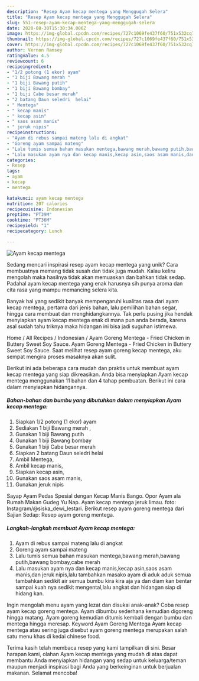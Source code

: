 ```yaml
---
description: "Resep Ayam kecap mentega yang Menggugah Selera"
title: "Resep Ayam kecap mentega yang Menggugah Selera"
slug: 551-resep-ayam-kecap-mentega-yang-menggugah-selera
date: 2020-08-30T15:30:34.006Z
image: https://img-global.cpcdn.com/recipes/727c1069fe437f60/751x532cq70/ayam-kecap-mentega-foto-resep-utama.jpg
thumbnail: https://img-global.cpcdn.com/recipes/727c1069fe437f60/751x532cq70/ayam-kecap-mentega-foto-resep-utama.jpg
cover: https://img-global.cpcdn.com/recipes/727c1069fe437f60/751x532cq70/ayam-kecap-mentega-foto-resep-utama.jpg
author: Vernon Ramsey
ratingvalue: 4.5
reviewcount: 6
recipeingredient:
- "1/2 potong (1 ekor) ayam"
- "1 biji Bawang merah "
- "1 biji Bawang putih"
- "1 biji Bawang bombay"
- "1 biji Cabe besar merah"
- "2 batang Daun seledri  helai"
- " Mentega"
- " kecap manis"
- " kecap asin"
- " saos asam manis"
- " jeruk nipis"
recipeinstructions:
- "Ayam di rebus sampai mateng lalu di angkat"
- "Goreng ayam sampai mateng"
- "Lalu tumis semua bahan masukan mentega,bawang merah,bawang putih,bawang bombay,cabe merah"
- "Lalu masukan ayam nya dan kecap manis,kecap asin,saos asam manis,dan jeruk nipis,lalu tambahkan masako ayam di aduk aduk semua tambahkan sedikit air semua bumbu kira kira aja ya dan diam kan bentar sampai kuah nya sedikit mengental,lalu angkat dan hidangan siap di hidang kan."
categories:
- Resep
tags:
- ayam
- kecap
- mentega

katakunci: ayam kecap mentega 
nutrition: 207 calories
recipecuisine: Indonesian
preptime: "PT39M"
cooktime: "PT36M"
recipeyield: "1"
recipecategory: Lunch

---
```



![Ayam kecap mentega](https://img-global.cpcdn.com/recipes/727c1069fe437f60/751x532cq70/ayam-kecap-mentega-foto-resep-utama.jpg)

Sedang mencari inspirasi resep ayam kecap mentega yang unik? Cara membuatnya memang tidak susah dan tidak juga mudah. Kalau keliru mengolah maka hasilnya tidak akan memuaskan dan bahkan tidak sedap. Padahal ayam kecap mentega yang enak harusnya sih punya aroma dan cita rasa yang mampu memancing selera kita.

Banyak hal yang sedikit banyak mempengaruhi kualitas rasa dari ayam kecap mentega, pertama dari jenis bahan, lalu pemilihan bahan segar, hingga cara membuat dan menghidangkannya. Tak perlu pusing jika hendak menyiapkan ayam kecap mentega enak di mana pun anda berada, karena asal sudah tahu triknya maka hidangan ini bisa jadi suguhan istimewa.

Home / All Recipes / Indonesian / Ayam Goreng Mentega - Fried Chicken in Buttery Sweet Soy Sauce. Ayam Goreng Mentega - Fried Chicken in Buttery Sweet Soy Sauce. Saat melihat resep ayam goreng kecap mentega, aku sempat mengira proses masaknya akan sulit.


Berikut ini ada beberapa cara mudah dan praktis untuk membuat ayam kecap mentega yang siap dikreasikan. Anda bisa menyiapkan Ayam kecap mentega menggunakan 11 bahan dan 4 tahap pembuatan. Berikut ini cara dalam menyiapkan hidangannya.

<!--inarticleads1-->

##### Bahan-bahan dan bumbu yang dibutuhkan dalam menyiapkan Ayam kecap mentega:

1. Siapkan 1/2 potong (1 ekor) ayam
1. Sediakan 1 biji Bawang merah ,
1. Gunakan 1 biji Bawang putih
1. Gunakan 1 biji Bawang bombay
1. Gunakan 1 biji Cabe besar merah
1. Siapkan 2 batang Daun seledri  helai
1. Ambil  Mentega,
1. Ambil  kecap manis,
1. Siapkan  kecap asin,
1. Gunakan  saos asam manis,
1. Gunakan  jeruk nipis


Sayap Ayam Pedas Spesial dengan Kecap Manis Bango. Opor Ayam ala Rumah Makan Gudeg Yu Nap. Ayam kecap mentega jeruk limau. foto: Instagram/@siska_dewi_lestari. Berikut resep ayam goreng mentega dari Sajian Sedap: Resep ayam goreng mentega. 

<!--inarticleads2-->

##### Langkah-langkah membuat Ayam kecap mentega:

1. Ayam di rebus sampai mateng lalu di angkat
1. Goreng ayam sampai mateng
1. Lalu tumis semua bahan masukan mentega,bawang merah,bawang putih,bawang bombay,cabe merah
1. Lalu masukan ayam nya dan kecap manis,kecap asin,saos asam manis,dan jeruk nipis,lalu tambahkan masako ayam di aduk aduk semua tambahkan sedikit air semua bumbu kira kira aja ya dan diam kan bentar sampai kuah nya sedikit mengental,lalu angkat dan hidangan siap di hidang kan.


Ingin mengolah menu ayam yang lezat dan disukai anak-anak? Coba resep ayam kecap goreng mentega. Ayam dibumbu sederhana kemudian digoreng hingga matang. Ayam goreng kemudian ditumis kembali dengan bumbu dan mentega hingga meresap. Keyword Ayam Goreng Mentega Ayam kecap mentega atau sering juga disebut ayam goreng mentega merupakan salah satu menu khas di kedai chinese food. 

Terima kasih telah membaca resep yang kami tampilkan di sini. Besar harapan kami, olahan Ayam kecap mentega yang mudah di atas dapat membantu Anda menyiapkan hidangan yang sedap untuk keluarga/teman maupun menjadi inspirasi bagi Anda yang berkeinginan untuk berjualan makanan. Selamat mencoba!
